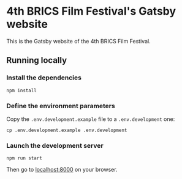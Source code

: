# 4th BRICS Film Festival's Gatsby website

This is the Gatsby website of the 4th BRICS Film Festival.

## Running locally

### Install the dependencies

```[sh]
npm install
```

### Define the environment parameters

Copy the `.env.development.example` file to a `.env.development` one:

```[sh]
cp .env.development.example .env.development
```

### Launch the development server

```[sh]
npm run start
```

Then go to [localhost:8000](http://localhost:8000) on your browser.
